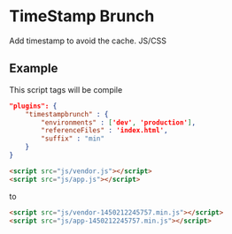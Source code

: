 # TimeStamp Brunch

Add timestamp to avoid the cache. JS/CSS

## Example 
This script tags will be compile
```json
"plugins": {
	"timestampbrunch" : {
		"environments" : ['dev', 'production'],
		"referenceFiles" : 'index.html',
		"suffix" : "min"
	}
}
```
```html
<script src="js/vendor.js"></script>
<script src="js/app.js"></script>
```
to 
```html
<script src="js/vendor-1450212245757.min.js"></script>
<script src="js/app-1450212245757.min.js"></script>
```
